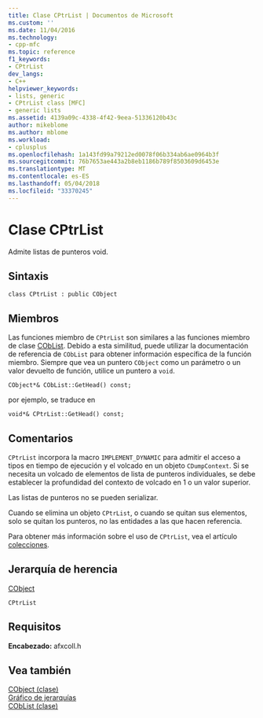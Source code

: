 ```yaml
---
title: Clase CPtrList | Documentos de Microsoft
ms.custom: ''
ms.date: 11/04/2016
ms.technology:
- cpp-mfc
ms.topic: reference
f1_keywords:
- CPtrList
dev_langs:
- C++
helpviewer_keywords:
- lists, generic
- CPtrList class [MFC]
- generic lists
ms.assetid: 4139a09c-4338-4f42-9eea-51336120b43c
author: mikeblome
ms.author: mblome
ms.workload:
- cplusplus
ms.openlocfilehash: 1a143fd99a79212ed0078f06b334ab6ae0964b3f
ms.sourcegitcommit: 76b7653ae443a2b8eb1186b789f8503609d6453e
ms.translationtype: MT
ms.contentlocale: es-ES
ms.lasthandoff: 05/04/2018
ms.locfileid: "33370245"
---
```

# <a name="cptrlist-class"></a>Clase CPtrList
Admite listas de punteros void.  
  
## <a name="syntax"></a>Sintaxis  
  
```  
class CPtrList : public CObject  
```  
  
## <a name="members"></a>Miembros  
 Las funciones miembro de `CPtrList` son similares a las funciones miembro de clase [CObList](../../mfc/reference/coblist-class.md). Debido a esta similitud, puede utilizar la documentación de referencia de `CObList` para obtener información específica de la función miembro. Siempre que vea un puntero `CObject` como un parámetro o un valor devuelto de función, utilice un puntero a `void`.  
  
 `CObject*& CObList::GetHead() const;`  
  
 por ejemplo, se traduce en  
  
 `void*& CPtrList::GetHead() const;`  
  
## <a name="remarks"></a>Comentarios  
 `CPtrList` incorpora la macro `IMPLEMENT_DYNAMIC` para admitir el acceso a tipos en tiempo de ejecución y el volcado en un objeto `CDumpContext`. Si se necesita un volcado de elementos de lista de punteros individuales, se debe establecer la profundidad del contexto de volcado en 1 o un valor superior.  
  
 Las listas de punteros no se pueden serializar.  
  
 Cuando se elimina un objeto `CPtrList`, o cuando se quitan sus elementos, solo se quitan los punteros, no las entidades a las que hacen referencia.  
  
 Para obtener más información sobre el uso de `CPtrList`, vea el artículo [colecciones](../../mfc/collections.md).  
  
## <a name="inheritance-hierarchy"></a>Jerarquía de herencia  
 [CObject](../../mfc/reference/cobject-class.md)  
  
 `CPtrList`  
  
## <a name="requirements"></a>Requisitos  
 **Encabezado:** afxcoll.h  
  
## <a name="see-also"></a>Vea también  
 [CObject (clase)](../../mfc/reference/cobject-class.md)   
 [Gráfico de jerarquías](../../mfc/hierarchy-chart.md)   
 [CObList (clase)](../../mfc/reference/coblist-class.md)
